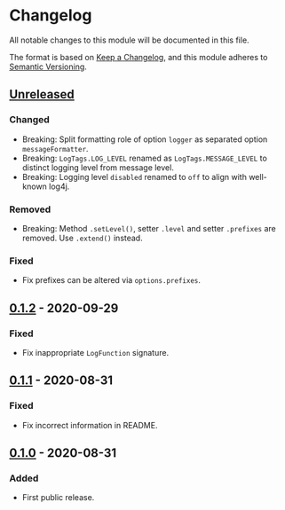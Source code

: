 # Changelog
All notable changes to this module will be documented in this file.

The format is based on [Keep a Changelog](https://keepachangelog.com/en/1.0.0/),
and this module adheres to [Semantic Versioning](https://semver.org/spec/v2.0.0.html).

## [Unreleased]
### Changed
- Breaking: Split formatting role of option `logger` as separated option `messageFormatter`.
- Breaking: `LogTags.LOG_LEVEL` renamed as `LogTags.MESSAGE_LEVEL` to distinct logging level from message level.
- Breaking: Logging level `disabled` renamed to `off` to align with well-known log4j.

### Removed
- Breaking: Method `.setLevel()`, setter `.level` and setter `.prefixes` are removed. Use `.extend()` instead.

### Fixed
- Fix prefixes can be altered via `options.prefixes`.

## [0.1.2] - 2020-09-29
### Fixed
- Fix inappropriate `LogFunction` signature.

## [0.1.1] - 2020-08-31
### Fixed
- Fix incorrect information in README.

## [0.1.0] - 2020-08-31
### Added
- First public release.



[Unreleased]: https://github.com/VeryCrazyDog/level-logger/compare/0.1.2...HEAD
[0.1.2]: https://github.com/VeryCrazyDog/level-logger/compare/0.1.1...0.1.2
[0.1.1]: https://github.com/VeryCrazyDog/level-logger/compare/0.1.0...0.1.1
[0.1.0]: https://github.com/VeryCrazyDog/level-logger/releases/tag/0.1.0
